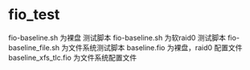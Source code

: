 # fio_test
fio-baseline.sh 为裸盘 测试脚本
fio-baseline.sh 为软raid0 测试脚本
fio-baseline_file.sh 为文件系统测试脚本 
baseline.fio 为裸盘，raid0 配置文件
baseline_xfs_tlc.fio 为文件系统配置文件
